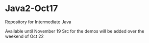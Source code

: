 # Java2-Oct17
Repository for Intermediate Java

Available until November 19
Src for the demos will be added over the weekend of Oct 22
